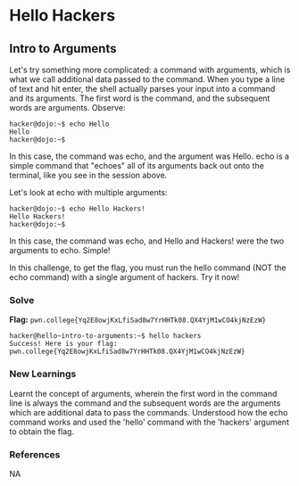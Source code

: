 # Hello Hackers

## Intro to Arguments
Let's try something more complicated: a command with arguments, which is what we call additional data passed to the command. When you type a line of text and hit enter, the shell actually parses your input into a command and its arguments. The first word is the command, and the subsequent words are arguments. Observe:
```
hacker@dojo:~$ echo Hello
Hello
hacker@dojo:~$
```
In this case, the command was echo, and the argument was Hello. echo is a simple command that "echoes" all of its arguments back out onto the terminal, like you see in the session above.

Let's look at echo with multiple arguments:
```
hacker@dojo:~$ echo Hello Hackers!
Hello Hackers!
hacker@dojo:~$
```
In this case, the command was echo, and Hello and Hackers! were the two arguments to echo. Simple!

In this challenge, to get the flag, you must run the hello command (NOT the echo command) with a single argument of hackers. Try it now!

### Solve
**Flag:** `pwn.college{Yq2E8owjKxLfiSad8w7YrHHTk08.QX4YjM1wCO4kjNzEzW}`
```
hacker@hello~intro-to-arguments:~$ hello hackers
Success! Here is your flag:
pwn.college{Yq2E8owjKxLfiSad8w7YrHHTk08.QX4YjM1wCO4kjNzEzW}
```
### New Learnings
Learnt the concept of arguments, wherein the first word in the command line is always the command and the subsequent words are the arguments which are additional data to pass the commands.
Understood how the echo command works and used the 'hello' command with the 'hackers' argument to obtain the flag.

### References 
NA

